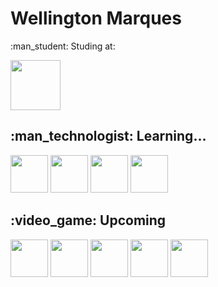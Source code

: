 <h1>Wellington Marques</h1>
<div class="box">
  <p>
    :man_student: Studing at: 
  </p>
<img src="https://fatecrl.edu.br/static/img/logo-fatec.png" height="80"/> </div>
<h2>:man_technologist: Learning...</h2>
<div>
  <img src="https://cdn.jsdelivr.net/gh/devicons/devicon/icons/c/c-original.svg" width="60" height="60"/>
  <img src="https://cdn.jsdelivr.net/gh/devicons/devicon/icons/arduino/arduino-original-wordmark.svg" width="60" height="60"/> 
  <img src="https://cdn.jsdelivr.net/gh/devicons/devicon/icons/python/python-original-wordmark.svg" width="60" height="60"/>
  <img src="https://cdn.jsdelivr.net/gh/devicons/devicon/icons/vscode/vscode-original-wordmark.svg" width="60" height="60"/>       
</div>
<h2>:video_game: Upcoming</h2>
<div>
  <img src="https://cdn.jsdelivr.net/gh/devicons/devicon/icons/csharp/csharp-original.svg" width="60" height="60"/>
  <img src="https://cdn.jsdelivr.net/gh/devicons/devicon/icons/javascript/javascript-original.svg" width="60" height="60"/>
  <img src="https://cdn.jsdelivr.net/gh/devicons/devicon/icons/css3/css3-original.svg" width="60" height="60"/>
  <img src="https://cdn.jsdelivr.net/gh/devicons/devicon/icons/html5/html5-original.svg" width="60" height="60"/>
  <img src="https://cdn.jsdelivr.net/gh/devicons/devicon/icons/unity/unity-original.svg" width="60" height="60"/>
</div>
